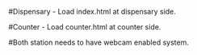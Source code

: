 #Dispensary - Load index.html at dispensary side.

#Counter - Load counter.html at counter side.

#Both station needs to have webcam enabled system.
